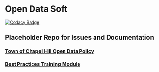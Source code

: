 # Open Data Soft

[![Codacy Badge](https://api.codacy.com/project/badge/Grade/63e2818f10f741318408543d2cd6fd75)](https://app.codacy.com/gh/townofchapelhill/TOCH_OpenData?utm_source=github.com&utm_medium=referral&utm_content=townofchapelhill/TOCH_OpenData&utm_campaign=Badge_Grade_Dashboard)

## Placeholder Repo for Issues and Documentation
### [Town of Chapel Hill Open Data Policy](https://www.townofchapelhill.org/home/showdocument?id=39888)
### [Best Practices Training Module](https://github.com/townofchapelhill/TOCH_OpenData/blob/initial-setup/Training%20Module%20-%20Best%20Practices%20to%20Open%20your%20Data.pdf)
